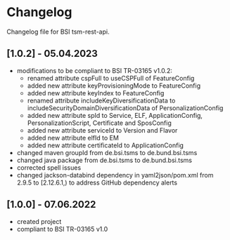 # Changelog
Changelog file for BSI tsm-rest-api.

## [1.0.2] - 05.04.2023
* modifications to be compliant to BSI TR-03165 v1.0.2:
  * renamed attribute cspFull to useCSPFull of FeatureConfig
  * added new attribute keyProvisioningMode to FeatureConfig
  * added new attribute keyIndex to FeatureConfig
  * renamed attribute includeKeyDiversificationData to includeSecurityDomainDiversificationData of PersonalizationConfig
  * added new attribute spId to Service, ELF, ApplicationConfig, PersonalizationScript, Certificate and SposConfig
  * added new attribute serviceId to Version and Flavor
  * added new attribute elfId to EM
  * added new attribute certificateId to ApplicationConfig
* changed maven groupId from de.bsi.tsms to de.bund.bsi.tsms
* changed java package from de.bsi.tsms to de.bund.bsi.tsms
* corrected spell issues
* changed jackson-databind dependency in yaml2json/pom.xml from 2.9.5 to [2.12.6.1,) to address GitHub dependency alerts 

## [1.0.0] - 07.06.2022
* created project
* compliant to BSI TR-03165 v1.0


